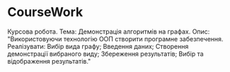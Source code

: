 # CourseWork
Курсова робота. Тема: Демонстрація алгоритмів на графах. Опис: "Використовуючи технологію ООП створити програмне забезпечення.  Реалізувати:  Вибір вида графу;  Введення даних;  Створення демонстрації вибраного виду;  Збереження результатів;  Вибір та відображення результатів."
